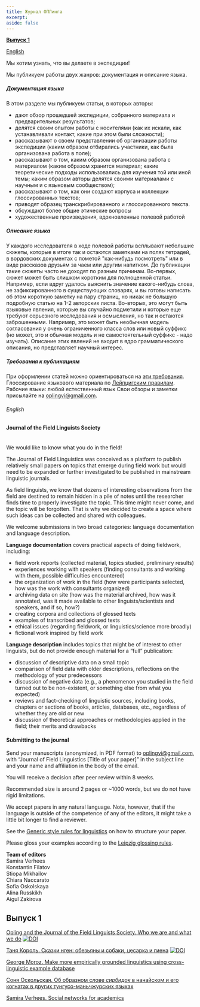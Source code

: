 ```yaml
---
title: Журнал ОПЛинга
excerpt: 
aside: false
---
```

[**Выпуск 1**](#выпуск-1)

[English](#english)


Мы хотим узнать, что вы делаете в экспедиции!

Мы публикуем работы двух жанров: документация и описание языка.

##### Документация языка
В этом разделе мы публикуем статьи, в которых авторы:

- дают обзор прошедшей экспедиции, собранного материала и предварительных результатов;
- делятся своим опытом работы с носителями (как их искали, как устанавливали контакт, какие при этом были сложности);
- рассказывают о своем представлении об организации работы экспедиции (каким образом отбирались участники, как была организована работа в поле);
- рассказывают о том, каким образом организована работа с материалом (каким образом хранится материал; какие теоретические подходы использовались для изучения той или иной темы; каким образом авторы делятся своими материалами с научным и с языковым сообществом);
- рассказывают о том, как они создают корпуса и коллекции глоссированных текстов;
- приводят образец транскрибированного и глоссированного текста.
- обсуждают более общие этические вопросы
- художественные произведения, вдохновленные полевой работой

##### Описание языка
У каждого исследователя в ходе полевой работы всплывают небольшие сюжеты, которые в итоге так и остаются заметками на полях тетрадей, в вордовских документах с пометой "как-нибудь посмотреть" или в виде рассказов друзьям за чаем или другим напитком. До публикации такие сюжеты часто не доходят по разным причинам. Во-первых, сюжет может быть слишком коротким для полноценной статьи. Например, если вдруг удалось выяснить значение какого-нибудь слова, не зафиксированного в существующих словарях, и вы готовы написать об этом короткую заметку на пару страниц, но никак не большую подробную статью на 1-2 авторских листа. Во-вторых, это могут быть языковые явления, которые вы случайно подметили и которые еще требуют серьезного исследования и осмысления, но так и остаются заброшенными. Например, это может быть необычная модель согласования у очень ограниченного класса слов или новый суффикс (но может, это и обычная модель и не самостоятельный суффикс - надо изучать). Описание этих явлений не входит в ядро грамматического описания, но представляет научный интерес.

##### Требования к публикациям
При оформлении статей можно ориентироваться на [эти требования](http://langsci.github.io/gsr/GenericStyleRulesLangsci.pdf).
Глоссирование языкового материала по [Лейпцигским правилам](https://www.eva.mpg.de/lingua/resources/glossing-rules.php).
Рабочие языки: любой естественный язык
Свои обзоры и заметки присылайте на oplingvi@gmail.com.



###### English

#### Journal of the Field Linguists Society  
</br>
We would like to know what you do in the field!

The Journal of Field Linguistics was conceived as a platform to publish relatively small papers on topics that emerge during field work but would need to be expanded or further investigated to be published in mainstream linguistic journals. 

As field linguists, we know that dozens of interesting observations from the field are destined to remain hidden in a pile of notes until the researcher finds time to properly investigate the topic. This time might never come, and the topic will be forgotten. That is why we decided to create a space where such ideas can be collected and shared with colleagues. 

We welcome submissions in two broad categories: language documentation and language description.

**Language documentation** covers practical aspects of doing fieldwork, including:

- field work reports (collected material, topics studied, preliminary results)
- experiences working with speakers (finding consultants and working with them, possible difficulties encountered)
- the organization of work in the field (how were participants selected, how was the work with consultants organized)
- archiving data on site (how was the material archived, how was it annotated, was it made available to other linguists/scientists and speakers, and if so, how?)
- creating corpora and collections of glossed texts 
- examples of transcribed and glossed texts
- ethical issues (regarding fieldwork, or linguistics/science more broadly)
- fictional work inspired by field work

**Language description** includes topics that might be of interest to other linguists, but do not provide enough material for a “full” publication: 

- discussion of descriptive data on a small topic
- comparison of field data with older descriptions, reflections on the methodology of your predecessors
- discussion of negative data (e.g., a phenomenon you studied in the field turned out to be non-existent, or something else from what you expected)
- reviews and fact-checking of linguistic sources, including books, chapters or sections of books, articles, databases, etc., regardless of whether they are old or new
- discussion of theoretical approaches or methodologies applied in the field; their merits and drawbacks

#### Submitting to the journal
Send your manuscripts (anonymized, in PDF format) to oplingvi@gmail.com, with “Journal of Field Linguistics [Title of your paper]” in the subject line and your name and affiliation in the body of the email.

You will receive a decision after peer review within 8 weeks.

Recommended size is around 2 pages or ~1000 words, but we do not have rigid limitations.

We accept papers in any natural language. Note, however, that if the language is outside of the competence of any of the editors, it might take a little bit longer to find a reviewer.

See the [Generic style rules for linguistics](https://langsci.github.io/gsr/GenericStyleRulesLangsci.pdf) on how to structure your paper.

Please gloss your examples according to the [Leipzig glossing rules](https://www.eva.mpg.de/lingua/resources/glossing-rules.php).

**Team of editors**  
Samira Verhees  
Konstantin Filatov  
Stiopa Mikhailov  
Chiara Naccarato  
Sofia Oskolskaya  
Alina Russkikh  
Aigul Zakirova  




## Выпуск 1
[Opling and the Journal of the Field Linguists Society. Who we are and what we do](/01-preface.html/)
[![DOI](https://zenodo.org/badge/DOI/10.5281/zenodo.10610503.svg)](https://doi.org/10.5281/zenodo.10610503)

[Таня Король. Сказки нген: обезьяны и собаки, цесарка и гиена](/01-korol.html/)
[![DOI](https://zenodo.org/badge/DOI/10.5281/zenodo.10611084.svg)](https://doi.org/10.5281/zenodo.10611084)

[George Moroz. Make more empirically grounded linguistics using cross-linguistic example database](/01-moroz.html/)

[Соня Оскольская. Об образном слове <i>сирбидок</i> в нанайском и его когнатах в других тунгусо-маньчжурских языках](/01-oskolskaya.html/) 

[Samira Verhees. Social networks for academics](/01-verhees.html/)




